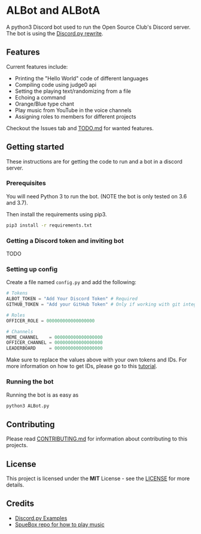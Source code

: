 # ALBot and ALBotA

A python3 Discord bot used to run the Open Source Club's Discord server. The bot is using the [Discord.py rewrite](https://github.com/Rapptz/discord.py/tree/rewrite).

## Features

Current features include:

- Printing the "Hello World" code of different languages
- Compiling code using judge0 api
- Setting the playing text/randomizing from a file
- Echoing a command
- Orange/Blue type chant
- Play music from YouTube in the voice channels
- Assigning roles to members for different projects

Checkout the Issues tab and [TODO.md](TODO.md) for wanted features.

## Getting started

These instructions are for getting the code to run and a bot in a discord server.

### Prerequisites

You will need Python 3 to run the bot. (NOTE the bot is only tested on 3.6 and 3.7).

Then install the requirements using pip3.

```bash
pip3 install -r requirements.txt
```

### Getting a Discord token and inviting bot

TODO

### Setting up config

Create a file named `config.py` and add the following:

```py
# Tokens
ALBOT_TOKEN = "Add Your Discord Token" # Required
GITHUB_TOKEN = "Add your GitHub Token" # Only if working with git integration

# Roles
OFFICER_ROLE = 000000000000000000

# Channels
MEME_CHANNEL    = 000000000000000000 
OFFICER_CHANNEL = 000000000000000000
LEADERBOARD     = 000000000000000000
```

Make sure to replace the values above with your own tokens and IDs. For more information on how to get IDs, please go to this [tutorial](https://github.com/Chikachi/DiscordIntegration/wiki/How-to-get-a-token-and-channel-ID-for-Discord).

### Running the bot

Running the bot is as easy as

```bash
python3 ALBot.py
```

## Contributing

Please read [CONTRIBUTING.md](CONTRIBUTING.md) for information about contributing to this projects.

## License

This project is licensed under the **MIT** License - see the [LICENSE](LICENSE) for more details.

## Credits

- [Discord.py Examples](https://github.com/Rapptz/discord.py/tree/rewrite/examples)
- [SpueBox repo for how to play music](https://github.com/CarlosFdez/SpueBox)
